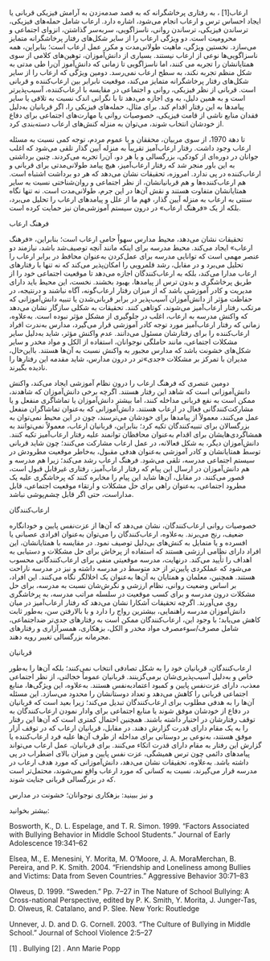   ارعاب[1] ، به رفتاری پرخاشگرانه که به قصد صدمه‌زدن به آرامش فیزیکی قربانی یا ایجاد احساس ترس و ارعاب انجام می‌شود، اشاره دارد. ارعاب شامل حمله‌های فیزیکی، ترساندن فیزیکی، ترساندن روانی، ناسزاگویی، سربه‌سر گذاشتن، انزوای اجتماعی و محرومیت است. دو ویژگی ارعاب را از سایر شکل‌های رفتار پرخاشگرانه متمایز می‌سازد. نخستین ویژگی، ماهیت طولانی‌مدت و مکرر عمل ارعاب است؛ بنابراین، همه ناسزاگویی‌ها نوعی از ارعاب نیستند. بسیاری از دانش‌آموزان، توهین‌های کلامی از سوی همتایانشان را تجربه می کنند، اما ناسزاگویی تا زمانی که دانش‌آموز آن‌را طی مدتی به شکل منظم تجربه نکند، به سطح ارعاب نمی‌رسد. دومین ویژگی که ارعاب را از سایر شکل‌های رفتار پرخاشگرانه متمایز می‌کند، موقعیت نابرابر بین ارعاب‌کننده و قربانی است. قربانی از نظر فیزیکی، روانی و اجتماعی در مقایسه با ارعاب‌کننده، آسیب‌پذیرتر است و به همین دلیل، به وی اجازه می‌دهد تا با نگرانی اندک نسبت به تلافی یا سایر پیامدها به این رفتار اقدام کند. برای مثال، حمله‌های فیزیکی را، اگر قربانیان به‌دلیل فقدان منابع ناشی از قامت فیزیکی، خصوصیات روانی یا مهارت‌های اجتماعی برای دفاع از خودشان انتخاب شوند، می‌توان به منزله کنش‌های ارعاب دسته‌بندی کرد.

تا دهة 1970، از سوی مربیان، محققان و یا عموم مردم، توجه کمی نسبت به مسئله ارعاب وجود داشت. رفتار ارعاب‌آمیز تقریباً به منزله آیین گذار تلقی می‌شود که اغلب جوانان در دوره‌ای از کودکی، بزرگسالی و یا هر دو، آن‌را تجربه می‌کردند. چنین برداشتی به این باور منجر شد که رفتار ارعاب‌آمیز، هیچ پیامد طولانی‌مدتی برای قربانی و ارعاب‌کننده در پی ندارد. امروزه، تحقیقات نشان می‌دهد که هر دو برداشت اشتباه است. هم ارعاب‌کننده‌ها و هم قربانیانشان، از نظر اجتماعی و روان‌شناختی نسبت به سایر همتایانشان متفاوت هستند و نقش آن‌ها در این جرم، طولانی‌مدت است. نه تنها نگاه سنتی به ارعاب به منزله آیین گذار، فهم ما از علل و پیامدهای ارعاب را تحلیل می‌برد، بلکه از یک «فرهنگ ارعاب» در درون سیستم آموزشی‌مان نیز حمایت کرده است.

فرهنگ ارعاب

تحقیقات نشان می‌دهد، محیط مدارس سهواً حامی ارعاب است؛ بنابراین، «فرهنگ ارعاب» ایجاد می‌کند. محیط مدرسه برای اینکه مانند آنچه توصیف‌شد باشد، نیازمند دو عنصر مهمی است که توانایی مدرسه برای عمل‌کردن به‌عنوان محافظ در برابر ارعاب را تحلیل می‌برد و در مقابل، رشد قلمرویی را امکان‌پذیر می‌کند که نه تنها با رفتارهای ارعاب مدارا می‌کند، بلکه به ارعاب‌کنندگان اجازه می‌دهد تا موقعیت اجتماعی خود را از طریق پرخاشگری و بدون ترس از پیامدها، بهبود بخشند. نخست، این محیط باید دارای مدیریت و کادر آموزشی باشد که از میزان رفتار ارعاب‌گونه، آگاه نباشند و درنتیجه، در حفاظت مؤثر از دانش‌آموزان آسیب‌پذیر در برابر قربانی‌شدن یا تنبیه دانش‌آموزانی که مرتکب رفتار ارعاب‌آمیز می‌شوند، کوتاهی کنند. تحقیقات به شکلی سازگار نشان می‌دهد که واکنش مدرسه به ارعاب، اغلب در جلوگیری از مشکل مؤثر نبوده است. به‌علاوه، زمانی که رفتار ارعاب‌آمیز مورد توجه کادر آموزشی قرار می‌گیرد، مدارس به‌ندرت افراد ارعاب‌کننده را برای رفتارشان مسئول می‌دانند. عدم واکنش مؤثر، شاید به‌دلیل سایر مشکلات اجتماعی، مانند حاملگی نوجوانان، استفاده از الکل و مواد مخدر و سایر شکل‌های خشونت باشد که مدارس مجبور به واکنش نسبت به آن‌ها هستند. بااین‌حال، مدیران با تمرکز بر مشکلات «جدی»تر در درون مدارس، شاید مقدمه این رفتارها را نادیده بگیرند.

دومین عنصری که فرهنگ ارعاب را درون نظام آموزشی ایجاد می‌کند، واکنش دانش‌آموزانی است که شاهد این رفتار هستند. اگرچه برخی دانش‌آموزان که شاهدند، ممکن است به نفع قربانی مداخله کنند، اما بیشتر دانش‌آموزان یا تماشاگری منفعل و یا مشارکت‌کنندگانی فعال در ارعاب هستند. دانش‌آموزانی که به‌عنوان تماشاگران منفعل عمل می‌کنند، معمولاً از پیامدها برای خودشان می‌ترسند، چون در این محیط نمی‌توان به بزرگسالان برای تنبیه‌کنندگان تکیه کرد؛ بنابراین، قربانیان ارعاب، معمولاً نمی‌توانند به همشاگردی‌هایشان برای اقدام به‌عنوان محافظان توانمند علیه رفتار ارعاب‌آمیز تکیه کنند. دانش‌آموزان دیگر، به شکل فعالانه، در عمل ارعاب مشارکت می‌کنند؛ چون شاید قربانی توسط همتایانشان و کادر آموزشی به‌عنوان هدفی مقبول، به‌خاطر موقعیت مطرودش در سیستم اجتماعی مدرسه، تلقی می‌شود. فرهنگ ارعاب رشد می‌کند؛ زیرا هم مدرسه و هم دانش‌آموزان در ارسال این پیام که رفتار ارعاب‌آمیز، رفتاری غیرقابل قبول است، قصور می‌کنند. در مقابل، آن‌ها شاید این پیام را مخابره کنند که پرخاشگری علیه یک مطرود اجتماعی، به‌عنوان راهی برای حل مشکلات و ارتقاء موقعیت اجتماعی، قابل مداراست، حتی اگر قابل چشم‌پوشی نباشد.

ارعاب‌کنندگان

خصوصیات روانی ارعاب‌کنندگان، نشان می‌دهد که آن‌ها از عزت‌نفس پایین و خودانگاره ضعیف، رنج می‌برند. به‌علاوه، ارعاب‌کنندگان را می‌توان به‌عنوان افرادی عصبانی یا افسرده و یا متمایل به کنش‌های بی‌دلیل توصیف نمود. در مقایسه با همتایانشان، این افراد دارای نظامی ارزشی هستند که استفاده از پرخاش برای حل مشکلات و دستیابی به اهداف را تأیید می‌کند. درنهایت، مدرسه موقعیتی منفی برای ارعاب‌کنندگانی محسوب می‌شود که عملکردی پایین‌تر از حد متوسط در مدرسه داشته و نیز در مدرسه ناراحت هستند. همچنین، معلمان و همتایان به آن‌ها به‌عنوان یک اخلالگر نگاه می‌کنند. این افراد، بر اساس وضعیت روانی، نظام ارزشی و نگرش‌شان نسبت به مدرسه، برای حل مشکلات درون مدرسه و برای کسب موقعیت در سلسله مراتب مدرسه، به پرخاشگری روی می‌آورند. اگرچه تحقیقات آشکارا نشان می‌دهد که رفتار ارعاب‌آمیز در میان دانش‌آموزان مدرسه راهنمایی، بیشترین رواج را دارد و با بالارفتن سن، به‌طور ثابت کاهش می‌یابد؛ با وجود این، ارعاب‌کنندگان ممکن است به رفتارهای جدی‌تر ضداجتماعی، شامل مصرف/سوءمصرف مواد مخدر و الکل، بزهکاری، همسرآزاری و رفتارهای مجرمانه بزرگسالی تغییر رویه دهند.

قربانیان

ارعاب‌کنندگان، قربانیان خود را به شکل تصادفی انتخاب نمی‌کنند؛ بلکه آن‌ها را به‌طور خاص و به‌دلیل آسیب‌پذیری‌شان برمی‌گزینند. قربانیان عموماً خجالتی، از نظر اجتماعی معذب، دارای عزت‌نفس پایین و کمبود اعتمادبه‌نفس هستند. به‌علاوه، این ویژگی‌ها، منابع اجتماعی قربانی را کاهش می‌دهد و تعداد دوستانشان را محدود می‌سازد. این مسئله آن‌ها را به هدفی مطلوب برای ارعاب‌کنندگان تبدیل می‌کند؛ زیرا بعید است که قربانیان در دفاع از خودشان موفق شوند یا منابع اجتماعی برای وادار نمودن ارعاب‌کنندگان به توقف رفتارشان در اختیار داشته باشند. همچنین احتمال کمتری است که آن‌ها این رفتار را به یک مقام دارای قدرت گزارش دهند. در مقابل، قربانیان ارعاب که در توقف آزار موفق هستند، به‌نوعی بر دوستانی برای مداخله از طرف آن‌ها علیه فرد ارعاب‌کننده یا گزارش این رفتار به مقام دارای قدرت اتکاء می‌کنند. برای قربانیان، عمل ارعاب می‌تواند پیامدهای دائمی چون ترس همیشگی، عزت نفس پایین و میزان بالای اضطراب در پی داشته باشد. به‌علاوه، تحقیقات نشان می‌دهد، دانش‌آموزانی که مورد هدف ارعاب در مدرسه قرار می‌گیرند، نسبت به کسانی که مورد ارعاب واقع نمی‌شوند، محتمل‌تر است که در بزرگسالی قربانی جنایت شوند.

 و نیز ببینید: بزهکاری نوجوانان؛ خشونت در مدارس

بیشتر بخوانید:

Bosworth, K., D. L. Espelage, and T. R. Simon. 1999. “Factors Associated with Bullying Behavior in Middle School Students.” Journal of Early Adolescence 19:341–62

Elsea, M., E. Menesini, Y. Morita, M. O’Moore, J. A. MoraMerchan, B. Pereira, and P. K. Smith. 2004. “Friendship and Loneliness among Bullies and Victims: Data from Seven Countries.” Aggressive Behavior 30:71–83

Olweus, D. 1999. “Sweden.” Pp. 7–27 in The Nature of School Bullying: A Cross-national Perspective, edited by P. K. Smith, Y. Morita, J. Junger-Tas, D. Olweus, R. Catalano, and P. Slee. New York: Routledge

Unnever, J. D. and D. G. Cornell. 2003. “The Culture of Bullying in Middle School.” Journal of School Violence 2:5–27

 [1] . Bullying [2] . Ann Marie Popp 

 
